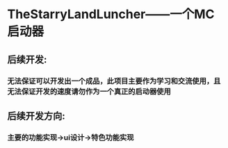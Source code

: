 # TheStarryLandLuncher——一个MC启动器
## 后续开发:
### 无法保证可以开发出一个成品，此项目主要作为学习和交流使用，且无法保证开发的速度**请勿作为一个真正的启动器使用**
## 后续开发方向:
### 主要的功能实现->ui设计->特色功能实现